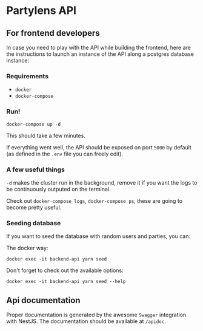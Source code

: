# Partylens API

## For frontend developers

In case you need to play with the API while building the frontend, here are the instructions to launch an instance of
the API along a postgres database instance:

### Requirements

- `docker`
- `docker-compose`

### Run!

```shell
docker-compose up -d
```
This should take a few minutes.

If everything went well, the API should be exposed on port `5000` by default (as defined in the `.env` file you can freely edit).

### A few useful things

`-d` makes the cluster run in the background, remove it if you want the logs to be continuously outputed on the terminal.

Check out `docker-compose logs`, `docker-compose ps`, these are going to become pretty useful.

### Seeding database

If you want to seed the database with random users and parties, you can:

The docker way:
```shell
docker exec -it backend-api yarn seed
```

Don't forget to check out the available options:

```shell
docker exec -it backend-api yarn seed --help
```

## Api documentation

Proper documentation is generated by the awesome `Swagger` integration with NestJS. The documentation should be available at `/apidoc`.
